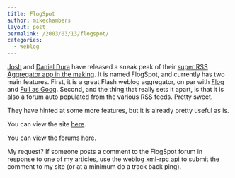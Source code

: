 ```yaml
---
title: FlogSpot
author: mikechambers
layout: post
permalink: /2003/03/13/flogspot/
categories:
  - Weblog
---
```



[Josh][1] and [Daniel Dura][2] have released a sneak peak of their [super RSS Aggregator app in the making][3]. It is named FlogSpot, and currently has two main features. First, it is a great Flash weblog aggregator, on par with [Flog][4] and [Full as Goog][5]. Second, and the thing that really sets it apart, is that it is also a forum auto populated from the various RSS feeds. Pretty sweet.

They have hinted at some more features, but it is already pretty useful as is.

You can view the site [here][3].

You can view the forums [here][6].

My request? If someone posts a comment to the FlogSpot forum in response to one of my articles, use the [weblog xml-rpc api][7] to submit the comment to my site (or at a minimum do a track back ping).

 [1]: http://www.joshdura.com/
 [2]: http://www.danieldura.com/
 [3]: http://www.flogspot.com/index.php
 [4]: http://thedevilneversleeps.com/flog/
 [5]: http://www.fullasagoog.com/index.cfm?blogcat=FlashMX
 [6]: http://forums.flogspot.com/index.php
 [7]: http://www.movabletype.org/docs/mtmanual_programmatic.html#xmlrpc%20api